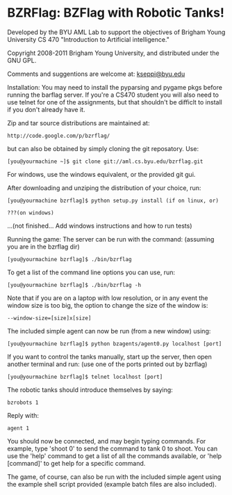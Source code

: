 BZRFlag: BZFlag with Robotic Tanks!
=======

Developed by the BYU AML Lab to support the objectives of Brigham Young
University CS 470 "Introduction to Artificial intelligence." 

Copyright 2008-2011 Brigham Young University, and distributed under the GNU GPL.

Comments and suggentions are welcome at: kseppi@byu.edu


Installation:
You may need to install the pyparsing and pygame pkgs before running the barflag
server. If you're a CS470 student you will also need to use telnet for one of
the assignments, but that shouldn't be difficlt to install if you don't already
have it.

Zip and tar source distributions are maintained at:

    http://code.google.com/p/bzrflag/

but can also be obtained by simply cloning the git reposatory. Use:

    [you@yourmachine ~]$ git clone git://aml.cs.byu.edu/bzrflag.git

For windows, use the windows equivalent, or the provided git gui.

After downloading and unziping the distribution of your choice, run:

    [you@yourmachine bzrflag]$ python setup.py install (if on linux, or)

    ???(on windows)

...(not finished... Add windows instructions and how to run tests)



Running the game:
The server can be run with the command: (assuming you are in the bzrflag dir)

    [you@yourmachine bzrflag]$ ./bin/bzrflag

To get a list of the command line options you can use, run:

    [you@yourmachine bzrflag]$ ./bin/bzrflag -h

Note that if you are on a laptop with low resolution, or in any event the window
size is too big, the option to change the size of the window is:

    --window-size=[size]x[size]

The included simple agent can now be run (from a new window) using:

    [you@yourmachine bzrflag]$ python bzagents/agent0.py localhost [port]

If you want to control the tanks manually, start up the server, then open
another terminal and run: (use one of the ports printed out by bzrflag)

    [you@yourmachine bzrflag]$ telnet localhost [port] 

The robotic tanks should introduce themselves by saying:

    bzrobots 1

Reply with:

    agent 1

You should now be connected, and may begin typing commands. For example, type
'shoot 0' to send the command to tank 0 to shoot. You can use the 'help' command
to get a list of all the commands available, or 'help [command]' to get help for
a specific command.

The game, of course, can also be run with the included simple agent using the 
example shell script provided (example batch files are also included).
   














